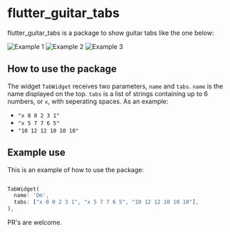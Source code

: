 # flutter_guitar_tabs
 
 flutter_guitar_tabs is a package to show guitar tabs like the one below:

 ![Example 1](https://raw.githubusercontent.com/joranmulderij/flutter_guitar_tabs/main/images/example1.png)
 ![Example 2](https://raw.githubusercontent.com/joranmulderij/flutter_guitar_tabs/main/images/example2.png)
 ![Example 3](https://raw.githubusercontent.com/joranmulderij/flutter_guitar_tabs/main/images/example3.png)

## How to use the package

The widget `TabWidget` receives two parameters, `name` and `tabs`.
`name` is the name displayed on the top.
`tabs` is a list of strings containing up to 6 numbers, or `x`, with seperating spaces.
As an example:

- `"x 0 0 2 3 1"`
- `"x 5 7 7 6 5"`
- `"10 12 12 10 10 10"`

## Example use

This is an example of how to use the package:

```dart

TabWidget(
  name: 'Dm',
  tabs: ["x 0 0 2 3 1", "x 5 7 7 6 5", "10 12 12 10 10 10"],
),

```


PR's are welcome.

